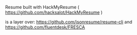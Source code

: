 Resume built with HackMyResume ( https://github.com/hacksalot/HackMyResume )

is a layer over:
https://github.com/jsonresume/resume-cli
and
https://github.com/fluentdesk/FRESCA
